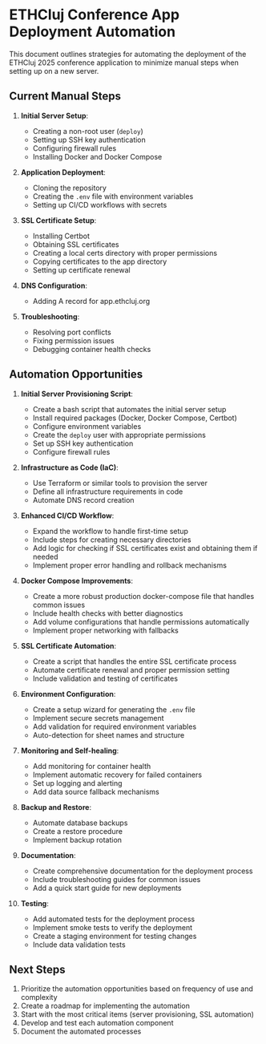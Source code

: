 # ETHCluj Conference App Deployment Automation

This document outlines strategies for automating the deployment of the ETHCluj 2025 conference application to minimize manual steps when setting up on a new server.

## Current Manual Steps

1. **Initial Server Setup**:
   - Creating a non-root user (`deploy`)
   - Setting up SSH key authentication
   - Configuring firewall rules
   - Installing Docker and Docker Compose

2. **Application Deployment**:
   - Cloning the repository
   - Creating the `.env` file with environment variables
   - Setting up CI/CD workflows with secrets

3. **SSL Certificate Setup**:
   - Installing Certbot
   - Obtaining SSL certificates
   - Creating a local certs directory with proper permissions
   - Copying certificates to the app directory
   - Setting up certificate renewal

4. **DNS Configuration**:
   - Adding A record for app.ethcluj.org

5. **Troubleshooting**:
   - Resolving port conflicts
   - Fixing permission issues
   - Debugging container health checks

## Automation Opportunities

1. **Initial Server Provisioning Script**:
   - Create a bash script that automates the initial server setup
   - Install required packages (Docker, Docker Compose, Certbot)
   - Configure environment variables
   - Create the `deploy` user with appropriate permissions
   - Set up SSH key authentication
   - Configure firewall rules

2. **Infrastructure as Code (IaC)**:
   - Use Terraform or similar tools to provision the server
   - Define all infrastructure requirements in code
   - Automate DNS record creation

3. **Enhanced CI/CD Workflow**:
   - Expand the workflow to handle first-time setup
   - Include steps for creating necessary directories
   - Add logic for checking if SSL certificates exist and obtaining them if needed
   - Implement proper error handling and rollback mechanisms

4. **Docker Compose Improvements**:
   - Create a more robust production docker-compose file that handles common issues
   - Include health checks with better diagnostics
   - Add volume configurations that handle permissions automatically
   - Implement proper networking with fallbacks

5. **SSL Certificate Automation**:
   - Create a script that handles the entire SSL certificate process
   - Automate certificate renewal and proper permission setting
   - Include validation and testing of certificates

6. **Environment Configuration**:
   - Create a setup wizard for generating the `.env` file
   - Implement secure secrets management
   - Add validation for required environment variables
   - Auto-detection for sheet names and structure

7. **Monitoring and Self-healing**:
   - Add monitoring for container health
   - Implement automatic recovery for failed containers
   - Set up logging and alerting
   - Add data source fallback mechanisms

8. **Backup and Restore**:
   - Automate database backups
   - Create a restore procedure
   - Implement backup rotation

9. **Documentation**:
   - Create comprehensive documentation for the deployment process
   - Include troubleshooting guides for common issues
   - Add a quick start guide for new deployments

10. **Testing**:
    - Add automated tests for the deployment process
    - Implement smoke tests to verify the deployment
    - Create a staging environment for testing changes
    - Include data validation tests

## Next Steps

1. Prioritize the automation opportunities based on frequency of use and complexity
2. Create a roadmap for implementing the automation
3. Start with the most critical items (server provisioning, SSL automation)
4. Develop and test each automation component
5. Document the automated processes
